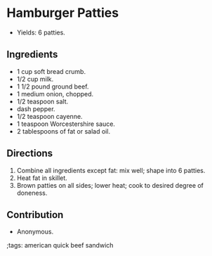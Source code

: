 # Hamburger Patties

- Yields: 6 patties.

## Ingredients

- 1 cup soft bread crumb.
- 1/2 cup milk.
- 1 1/2 pound ground beef.
- 1 medium onion, chopped.
- 1/2 teaspoon salt.
- dash pepper.
- 1/2 teaspoon cayenne.
- 1 teaspoon Worcestershire sauce.
- 2 tablespoons of fat or salad oil.

## Directions

1. Combine all ingredients except fat: mix well; shape into 6 patties.
2. Heat fat in skillet.
3. Brown patties on all sides; lower heat; cook to desired degree of
   doneness.

## Contribution

- Anonymous.

;tags: american quick beef sandwich
